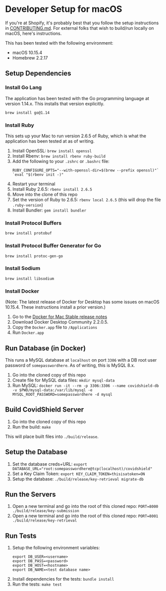 # Developer Setup for macOS

If you're at Shopify, it's probably best that you follow the setup instructions in [CONTRIBUTING.md](../CONTRIBUTING.md). For external folks that wish to build/run locally on macOS, here's instructions.

This has been tested with the following environment:

- macOS 10.15.4
- Homebrew 2.2.17

## Setup Dependencies

### Install Go Lang

The application has been tested with the Go programming language at version 1.14.x. This installs that version explicitly.

`brew install go@1.14`

### Install Ruby

This sets up your Mac to run version 2.6.5 of Ruby, which is what the application has been tested at as of writing.

1. Install OpenSSL: `brew install openssl`
1. Install Rbenv: `brew install rbenv ruby-build`
1. Add the following to your `.zshrc` or `.bashrc` file:
    ``` 
    RUBY_CONFIGURE_OPTS="--with-openssl-dir=$(brew --prefix openssl)"`
    `eval "$(rbenv init -)"
    ```
1. Restart your terminal
1. Install Ruby 2.6.5: `rbenv install 2.6.5`
1. Move into the clone of this repo
1. Set the version of Ruby to 2.6.5: `rbenv local 2.6.5` (this will drop the file `.ruby-version`)
1. Install Bundler: `gem install bundler`

### Install Protocol Buffers

`brew install protobuf`

### Install Protocol Buffer Generator for Go

`brew install protoc-gen-go`

### Install Sodium

`brew install libsodium`

### Install Docker

(Note: The latest release of Docker for Desktop has some issues on macOS 10.15.4. These instructions install a prior version.)

1. Go to the [Docker for Mac Stable release notes](https://docs.docker.com/docker-for-mac/release-notes/)
1. Download Docker Desktop Community 2.2.0.5.
1. Copy the `Docker.app` file to `/Applications`
1. Run `Docker.app`

## Run Database (in Docker)

This runs a MySQL database at `localhost` on port `3306` with a DB root user password of `somepasswordhere`. As of writing, this is MySQL 8.x.

1. Go into the cloned copy of this repo
1. Create file for MySQL data files: `mkdir mysql-data`
1. Run MySQL: `docker run -it --rm -p 3306:3306 --name covidshield-db -v $PWD/mysql-data:/var/lib/mysql -e MYSQL_ROOT_PASSWORD=somepasswordhere -d mysql`

## Build CovidShield Server

1. Go into the cloned copy of this repo
1. Run the build: `make`

This will place built files into `./build/release`.

## Setup the Database

1. Set the database creds+URL: `export DATABASE_URL="root:somepasswordhere@tcp(localhost)/covidshield"`
1. Set a Key Claim Token: `export KEY_CLAIM_TOKEN=thisisatoken=ON`
1. Setup the database: `./build/release/key-retrieval migrate-db`

## Run the Servers

1. Open a new terminal and go into the root of this cloned repo: `PORT=8000 ./build/release/key-submission`
1. Open a new terminal and go into the root of this cloned repo: `PORT=8001 ./build/release/key-retrieval`

## Run Tests

1. Setup the following environment variables:
    ```
    export DB_USER=<username>
    export DB_PASS=<password>
    export DB_HOST=<hostname>
    export DB_NAME=<test database name>
    ```
1. Install dependencies for the tests: `bundle install`
1. Run the tests: `make test`

